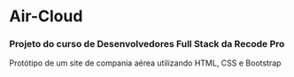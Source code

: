 # Air-Cloud
### Projeto do curso de Desenvolvedores Full Stack da Recode Pro

Protótipo de um site de compania aérea utilizando HTML, CSS e Bootstrap

